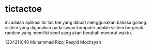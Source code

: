 # tictactoe

ini adalah aplikasi tic tac toe yang dibuat menggunakan bahasa golang. sistem yang digunakan pada lawan komputer adalah sistem bergerak random yang memiliki seed yang akan berubah menurut waktu.

1304211040
Muhammad Rizqi Rasyid Mochsyah

